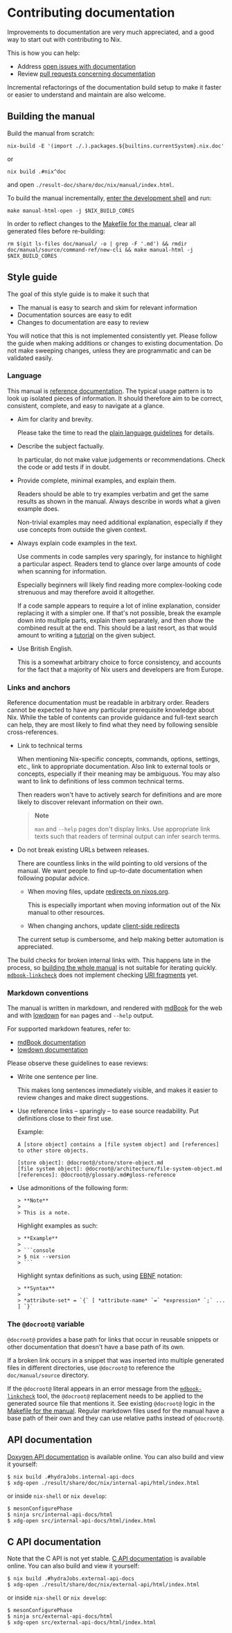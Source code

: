 # Contributing documentation

Improvements to documentation are very much appreciated, and a good way to start out with contributing to Nix.

This is how you can help:
- Address [open issues with documentation](https://github.com/NixOS/nix/issues?q=is%3Aissue+is%3Aopen+label%3Adocumentation)
- Review [pull requests concerning documentation](https://github.com/NixOS/nix/pulls?q=is%3Apr+is%3Aopen+label%3Adocumentation)

Incremental refactorings of the documentation build setup to make it faster or easier to understand and maintain are also welcome.

## Building the manual

Build the manual from scratch:

```console
nix-build -E '(import ./.).packages.${builtins.currentSystem}.nix.doc'
```

or

```console
nix build .#nix^doc
```

and open `./result-doc/share/doc/nix/manual/index.html`.

To build the manual incrementally, [enter the development shell](./building.md) and run:

```console
make manual-html-open -j $NIX_BUILD_CORES
```

In order to reflect changes to the [Makefile for the manual], clear all generated files before re-building:

[Makefile for the manual]: https://github.com/NixOS/nix/blob/master/doc/manual/local.mk

```console
rm $(git ls-files doc/manual/ -o | grep -F '.md') && rmdir doc/manual/source/command-ref/new-cli && make manual-html -j $NIX_BUILD_CORES
```

## Style guide

The goal of this style guide is to make it such that
- The manual is easy to search and skim for relevant information
- Documentation sources are easy to edit
- Changes to documentation are easy to review

You will notice that this is not implemented consistently yet.
Please follow the guide when making additions or changes to existing documentation.
Do not make sweeping changes, unless they are programmatic and can be validated easily.

### Language

This manual is [reference documentation](https://diataxis.fr/reference/).
The typical usage pattern is to look up isolated pieces of information.
It should therefore aim to be correct, consistent, complete, and easy to navigate at a glance.

- Aim for clarity and brevity.

  Please take the time to read the [plain language guidelines](https://www.plainlanguage.gov/guidelines/) for details.

- Describe the subject factually.

  In particular, do not make value judgements or recommendations.
  Check the code or add tests if in doubt.

- Provide complete, minimal examples, and explain them.

  Readers should be able to try examples verbatim and get the same results as shown in the manual.
  Always describe in words what a given example does.

  Non-trivial examples may need additional explanation, especially if they use concepts from outside the given context.

- Always explain code examples in the text.

  Use comments in code samples very sparingly, for instance to highlight a particular aspect.
  Readers tend to glance over large amounts of code when scanning for information.

  Especially beginners will likely find reading more complex-looking code strenuous and may therefore avoid it altogether.

  If a code sample appears to require a lot of inline explanation, consider replacing it with a simpler one.
  If that's not possible, break the example down into multiple parts, explain them separately, and then show the combined result at the end.
  This should be a last resort, as that would amount to writing a [tutorial](https://diataxis.fr/tutorials/) on the given subject.

- Use British English.

  This is a somewhat arbitrary choice to force consistency, and accounts for the fact that a majority of Nix users and developers are from Europe.

### Links and anchors

Reference documentation must be readable in arbitrary order.
Readers cannot be expected to have any particular prerequisite knowledge about Nix.
While the table of contents can provide guidance and full-text search can help, they are most likely to find what they need by following sensible cross-references.

- Link to technical terms

  When mentioning Nix-specific concepts, commands, options, settings, etc., link to appropriate documentation.
  Also link to external tools or concepts, especially if their meaning may be ambiguous.
  You may also want to link to definitions of less common technical terms.

  Then readers won't have to actively search for definitions and are more likely to discover relevant information on their own.

  > **Note**
  >
  > `man` and `--help` pages don't display links.
  > Use appropriate link texts such that readers of terminal output can infer search terms.

- Do not break existing URLs between releases.

  There are countless links in the wild pointing to old versions of the manual.
  We want people to find up-to-date documentation when following popular advice.

  - When moving files, update [redirects on nixos.org](https://github.com/NixOS/nixos-homepage/blob/master/netlify.toml).

    This is especially important when moving information out of the Nix manual to other resources.

  - When changing anchors, update [client-side redirects](https://github.com/NixOS/nix/blob/master/doc/manual/redirects.js)

  The current setup is cumbersome, and help making better automation is appreciated.

The build checks for broken internal links with.
This happens late in the process, so [building the whole manual](#building-the-manual) is not suitable for iterating quickly.
[`mdbook-linkcheck`] does not implement checking [URI fragments] yet.

[`mdbook-linkcheck`]: https://github.com/Michael-F-Bryan/mdbook-linkcheck
[URI fragments]: https://en.wikipedia.org/wiki/URI_fragment

### Markdown conventions

The manual is written in markdown, and rendered with [mdBook](https://github.com/rust-lang/mdBook) for the web and with [lowdown](https://github.com/kristapsdz/lowdown) for `man` pages and `--help` output.

For supported markdown features, refer to:
- [mdBook documentation](https://rust-lang.github.io/mdBook/format/markdown.html)
- [lowdown documentation](https://kristaps.bsd.lv/lowdown/)

Please observe these guidelines to ease reviews:

- Write one sentence per line.

  This makes long sentences immediately visible, and makes it easier to review changes and make direct suggestions.

- Use reference links – sparingly – to ease source readability.
  Put definitions close to their first use.

  Example:

  ```
  A [store object] contains a [file system object] and [references] to other store objects.

  [store object]: @docroot@/store/store-object.md
  [file system object]: @docroot@/architecture/file-system-object.md
  [references]: @docroot@/glossary.md#gloss-reference
  ```

- Use admonitions of the following form:

  ```
  > **Note**
  >
  > This is a note.
  ```

  Highlight examples as such:

  ````
  > **Example**
  >
  > ```console
  > $ nix --version
  > ```
  ````

  Highlight syntax definitions as such, using [EBNF](https://en.wikipedia.org/wiki/Extended_Backus%E2%80%93Naur_form) notation:

  ````
  > **Syntax**
  >
  > *attribute-set* = `{` [ *attribute-name* `=` *expression* `;` ... ] `}`
  ````

### The `@docroot@` variable

`@docroot@` provides a base path for links that occur in reusable snippets or other documentation that doesn't have a base path of its own.

If a broken link occurs in a snippet that was inserted into multiple generated files in different directories, use `@docroot@` to reference the `doc/manual/source` directory.

If the `@docroot@` literal appears in an error message from the [`mdbook-linkcheck`] tool, the `@docroot@` replacement needs to be applied to the generated source file that mentions it.
See existing `@docroot@` logic in the [Makefile for the manual].
Regular markdown files used for the manual have a base path of their own and they can use relative paths instead of `@docroot@`.

## API documentation

[Doxygen API documentation] is available online.
You can also build and view it yourself:

[Doxygen API documentation]: https://hydra.nixos.org/job/nix/master/internal-api-docs/latest/download-by-type/doc/internal-api-docs

```console
$ nix build .#hydraJobs.internal-api-docs
$ xdg-open ./result/share/doc/nix/internal-api/html/index.html
```

or inside `nix-shell` or `nix develop`:

```console
$ mesonConfigurePhase
$ ninja src/internal-api-docs/html
$ xdg-open src/internal-api-docs/html/index.html
```

## C API documentation

Note that the C API is not yet stable.
[C API documentation] is available online.
You can also build and view it yourself:

[C API documentation]: https://hydra.nixos.org/job/nix/master/external-api-docs/latest/download-by-type/doc/external-api-docs

```console
$ nix build .#hydraJobs.external-api-docs
$ xdg-open ./result/share/doc/nix/external-api/html/index.html
```

or inside `nix-shell` or `nix develop`:

```
$ mesonConfigurePhase
$ ninja src/external-api-docs/html
$ xdg-open src/external-api-docs/html/index.html
```
